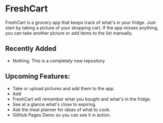 # FreshCart

FreshCart is a grocery app that keeps track of what's in your fridge.
Just start by taking a picture of your shopping cart. If the app misses anything, you can take another picture or add items to the list manually.

## Recently Added

* Nothing. This is a completely new repository

## Upcoming Features:

* Take or upload pictures and add them to the app.
* Add
* FreshCart will remember what you bought and what's in the fridge.
* See at a glance what's close to expiring.
* Ask the meal planner for ideas of what to cook.
* GitHub Pages Demo so you can see it in action.